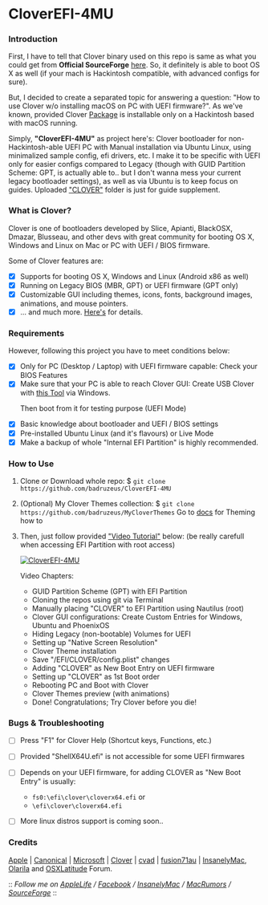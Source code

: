 # CloverEFI-4MU
### Introduction 
First, I have to tell that Clover binary used on this repo is same as what you could get from <b>Official SourceForge</b> [here](https://sourceforge.net/projects/cloverefiboot/files/Bootable_ISO/). So, it definitely is able to boot OS X as well (if your mach is Hackintosh compatible, with advanced configs for sure).
 
But, I decided to create a separated topic for answering a question: "How to use Clover w/o installing macOS on PC with UEFI firmware?". As we've known, provided Clover [Package](https://en.wikipedia.org/wiki/.pkg) is installable only on a Hackintosh based with macOS running.
 
Simply, <b>"CloverEFI-4MU"</b> as project here's: Clover bootloader for non-Hackintosh-able UEFI PC with Manual installation via Ubuntu Linux, using minimalized sample config, efi drivers, etc. I make it to be specific with UEFI only for easier configs compared to Legacy (though with GUID Partition Scheme: GPT, is actually able to.. but I don't wanna mess your current legacy bootloader settings), as well as via Ubuntu is to keep focus on guides. Uploaded ["CLOVER"](https://github.com/badruzeus/CloverEFI-4MU/CLOVER) folder is just for guide supplement.

### What is Clover?
Clover is one of bootloaders developed by Slice, Apianti, BlackOSX, Dmazar, Blusseau, and other devs with great community for booting OS X, Windows and Linux on Mac or PC with UEFI / BIOS firmware.
 
Some of Clover features are:
- [x] Supports for booting OS X, Windows and Linux (Android x86 as well)
- [x] Running on Legacy BIOS (MBR, GPT) or UEFI firmware (GPT only)
- [x] Customizable GUI including themes, icons, fonts, background images, animations, and mouse pointers.
- [x] ... and much more. [Here's](https://sourceforge.net/projects/cloverefiboot/) for details.
 
### Requirements
However, following this project you have to meet conditions below:
- [x] Only for PC (Desktop / Laptop) with UEFI firmware capable: Check your BIOS Features
- [x] Make sure that your PC is able to reach Clover GUI:
      Create USB Clover with [this Tool](http://cvad-mac.narod.ru/index/bootdiskutility_exe/0-5) via Windows.
      <p>Then boot from it for testing purpose (UEFI Mode)
- [x] Basic knowledge about bootloader and UEFI / BIOS settings
- [x] Pre-installed Ubuntu Linux (and it's flavours) or Live Mode
- [x] Make a backup of whole "Internal EFI Partition" is highly recommended.

### How to Use
1. Clone or Download whole repo: $ `git clone https://github.com/badruzeus/CloverEFI-4MU`
2. (Optional) My Clover Themes collection: $ `git clone https://github.com/badruzeus/MyCloverThemes`
   Go to [docs](https://github.com/badruzeus/CloverEFI-4MU/blob/master/docs/How-to-use-Clover-Themes.txt) for Theming how to
3. Then, just follow provided ["Video Tutorial"](https://youtu.be/YPWWinxwOcY) below: (be really carefull when accessing EFI Partition with root access)
 
   [![CloverEFI-4MU](https://github.com/badruzeus/CloverEFI-4MU/raw/master/CloverEFI-4MU.png)](https://youtu.be/YPWWinxwOcY)

   Video Chapters:
   - GUID Partition Scheme (GPT) with EFI Partition
   - Cloning the repos using git via Terminal
   - Manually placing "CLOVER" to EFI Partition using Nautilus (root)
   - Clover GUI configurations: Create Custom Entries for Windows, Ubuntu and PhoenixOS
   - Hiding Legacy (non-bootable) Volumes for UEFI
   - Setting up "Native Screen Resolution"
   - Clover Theme installation
   - Save "/EFI/CLOVER/config.plist" changes
   - Adding "CLOVER" as New Boot Entry on UEFI firmware
   - Setting up "CLOVER" as 1st Boot order
   - Rebooting PC and Boot with Clover
   - Clover Themes preview (with animations)
   - Done! Congratulations; Try Clover before you die! 
 
### Bugs & Troubleshooting
- [ ] Press "F1" for Clover Help (Shortcut keys, Functions, etc.)
- [ ] Provided "ShellX64U.efi" is not accessible for some UEFI firmwares
- [ ] Depends on your UEFI firmware, for adding CLOVER as "New Boot Entry" is usually:
   - `fs0:\efi\clover\cloverx64.efi` or
   - `\efi\clover\cloverx64.efi`
- [ ] More linux distros support is coming soon..
 
 
### Credits
[Apple](https://www.apple.com) | [Canonical](https://www.ubuntu.com) | [Microsoft](https://www.microsoft.com/en-us/windows) | [Clover](https://sourceforge.net/projects/cloverefiboot) | [cvad](http://cvad-mac.narod.ru/index/bootdiskutility_exe/0-5) | [fusion71au](http://www.insanelymac.com/forum/topic/310038-manually-install-clover-and-configure-boot-priority-with-easyuefi-in-windows/#entry2200235) | [InsanelyMac](https://www.insanelymac.com/forum), [Olarila](http://olarila.com/forum) and [OSXLatitude](https://osxlatitude.com/forums) Forum.

 
:: <i>Follow me on [AppleLife](https://www.applelife.ru/members/badruzeus.112558/) / [Facebook](https://fb.com/badruzeus) / [InsanelyMac](https://www.insanelymac.com/forum/profile/826765-badruzeus) / [MacRumors](https://forums.macrumors.com/members/badruzeus.1133819/) / [SourceForge](https://sourceforge.net/u/badruzeus/profile)</i> ::